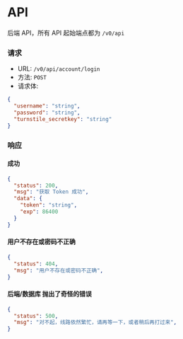 # API

后端 API，所有 API 起始端点都为 `/v0/api`

### 请求

- URL: `/v0/api/account/login`
- 方法: `POST`
- 请求体:

```json
{
  "username": "string",
  "password": "string",
  "turnstile_secretkey": "string"
}
```
 
### 响应

#### 成功

```json
{
  "status": 200,
  "msg": "获取 Token 成功",
  "data": {
    "token": "string",
    "exp": 86400
  }
}
```

#### 用户不存在或密码不正确
```json
{
  "status": 404,
  "msg": "用户不存在或密码不正确",
}
```

#### 后端/数据库 抛出了奇怪的错误
```json
{
  "status": 500,
  "msg": "对不起，线路依然繁忙，请再等一下，或者稍后再打过来",
}
```